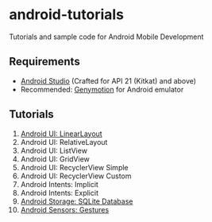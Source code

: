 # android-tutorials
Tutorials and sample code for Android Mobile Development

## Requirements
- [Android Studio](https://developer.android.com/studio/index.html) (Crafted for API 21 (Kitkat) and above)
- Recommended: [Genymotion](https://www.genymotion.com) for Android emulator

## Tutorials
1. [Android UI: LinearLayout](https://docs.google.com/document/d/1gHGpiQlLd9bsOlYc6ezHBPFYuKaErlAX8Jqj8xOsNeI/edit?usp=sharing)
2. Android UI: RelativeLayout
3. Android UI: ListView
4. Android UI: GridView
5. Android UI: RecyclerView Simple
6. Android UI: RecyclerView Custom
7. Android Intents: Implicit
8. Android Intents: Explicit
9. [Android Storage: SQLite Database](https://docs.google.com/document/d/1mNiqM2whHr6fOlwc05vcOK8K_PaabQ9vHmBIlNiBtZQ/edit?usp=sharing)
9. [Android Sensors: Gestures](https://docs.google.com/document/d/1o1-XRVS4HFW-osKwVcaumd4z1xOR4ZJm2FPx2qggxII/edit?usp=sharing)
